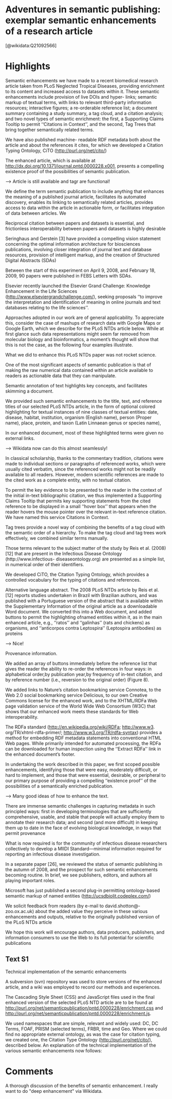 
Adventures in semantic publishing: exemplar semantic enhancements of a research article
=======================================================================================
  
  [@wikidata:Q21092566]  

# Highlights

Semantic enhancements we have made to a recent biomedical research article taken from PLoS Neglected Tropical Diseases, providing enrichment to its content and increased access to datasets within it. These semantic enhancements include provision of live DOIs and hyper- links; semantic markup of textual terms, with links to relevant third-party information resources; interactive figures; a re-orderable reference list; a document summary containing a study summary, a tag cloud, and a citation analysis; and two novel types of semantic enrichment: the first, a Supporting Claims Tooltip to permit ‘‘Citations in Context’’, and the second, Tag Trees that bring together semantically related terms.

We have also published machine- readable RDF metadata both about the article and about the references it cites, for which we developed a Citation Typing Ontology, CiTO (http://purl.org/net/cito/)


The enhanced article, which is available at http://dx.doi.org/10.1371/journal.pntd.0000228.x001, presents a compelling existence proof of the possibilities of semantic publication.

--> Article is still available and tagr are functional!

We define the term semantic publication to include anything that enhances the meaning of a published journal article, facilitates its automated discovery, enables its linking to semantically related articles, provides access to data within the article in actionable form, or facilitates integration of data between articles. We

Reciprocal citation between papers and datasets is essential, and frictionless interoperability between papers and datasets is highly desirable


Seringhaus and Gerstein [3] have provided a compelling vision statement concerning the optimal information architecture for biosciences publications, involving closer integration of journal text and database resources, provision of intelligent markup, and the creation of Structured Digital Abstracts (SDAs)

Between the start of this experiment on April 9, 2008, and February 18, 2009, 90 papers were published in FEBS Letters with SDAs.

Elsevier recently launched the Elsevier Grand Challenge: Knowledge Enhancement in the Life Sciences (http://www.elseviergrandchallenge.com/), seeking proposals ‘‘to improve the interpretation and identification of meaning in online journals and text databases relating to the life sciences’’.

Approaches adopted in our work are of general applicability. To appreciate this, consider the case of mashups of research data with Google Maps or Google Earth, which we describe for the PLoS NTDs article below. While at first glance such data representations might seem far removed from molecular biology and bioinformatics, a moment’s thought will show that this is not the case, as the following four examples illustrate.

What we did to enhance this PLoS NTDs paper was not rocket science.

One of the most significant aspects of semantic publication is that of making the raw numerical data contained within an article available to readers as actionable data that they can manipulate.

Semantic annotation of text highlights key concepts, and facilitates skimming a document.

We provided such semantic enhancements to the title, text, and reference titles of our selected PLoS NTDs article, in the form of optional colored highlighting for textual instances of nine classes of textual entities: date, disease, habitat, institution, organism (English name), person (Proper name), place, protein, and taxon (Latin Linnaean genus or species name),

In our enhanced document, most of these highlighted terms were given no external links.

--> Wikidata now can do this almost seamlessly!

In classical scholarship, thanks to the commentary tradition, citations were made to individual sections or paragraphs of referenced works, which were usually cited verbatim, since the referenced works might not be readily available to all readers. However, modern scientific references are made to the cited work as a complete entity, with no textual citation.

To permit the key evidence to be presented to the reader in the context of the initial in-text bibliographic citation, we thus implemented a Supporting Claims Tooltip that permits key supporting statements from the cited reference to be displayed in a small ‘‘hover box’’ that appears when the reader hovers the mouse pointer over the relevant in-text reference citation. We have named this service Citations in Context.

Tag trees provide a novel way of combining the benefits of a tag cloud with the semantic order of a hierarchy. To make the tag cloud and tag trees work effectively, we combined similar terms manually.

Those terms relevant to
the subject matter of the study by Reis et al. (2008) [12] that are present in the Infectious Disease Ontology (http://www.infectious- diseaseontology.org) are presented as a simple list, in numerical order of their identifiers.

We developed CiTO, the Citation Typing Ontology, which provides a controlled vocabulary for the typing of citations and references.

Alternative language abstract. The 2008 PLoS NTDs article
by Reis et al. [12] reports studies undertaken in Brazil with Brazilian authors, and was published with a Portuguese version of the abstract that is available within the Supplementary Information of the original article as a downloadable Word document. We converted this into a Web document, and added buttons to permit the highlighting ofnamed entities within it, as in the main enhanced article, e.g., ‘‘ratos’’ and ‘‘galinhas’’ (rats and chickens) as organisms, and ‘‘anticorpos contra Leptospira’’ (Leptospira antibodies) as proteins

--> Nice!

Provenance information.

We added an array of buttons immediately before the reference list that gives the reader the ability to re-order the references in four ways: in alphabetical order,by publication year,by frequency of in-text citation, and by reference number (i.e., reversion to the original order) (Figure 8).

We added links to Nature’s citation bookmarking service Connotea, to the Web 2.0 social bookmarking service Delicious, to our own Creative Commons license for the enhanced work, and to the XHTML/RDFa Web page validation service of the World Wide Web Consortium (W3C) that shows that our enhanced work meets these standards for Web interoperability.

The RDFa standard (http://en.wikipedia.org/wiki/RDFa; http://www.w3. org/TR/xhtml-rdfa-primer/; http://www.w3.org/TR/rdfa-syntax) provides a method for embedding RDF metadata statements into conventional HTML Web pages. While primarily intended for automated processing, the RDFa can be downloaded for human inspection using the ‘‘Extract RDFa’’ link in the enhanced document’s footer.

In undertaking the work described in this paper, we first scoped possible enhancements, identifying those that were easy, moderately difficult, or hard to implement, and those that were essential, desirable, or peripheral to our primary purpose of providing a compelling ‘‘existence proof’’ of the possibilities of a semantically enriched publication.

--> Many good ideas of how to enhance the text.

There are immense semantic challenges in capturing metadata
in such principled ways: first in developing terminologies that are sufficiently comprehensive, usable, and stable that people will actually employ them to annotate their research data; and second (and more difficult) in keeping them up to date in the face of evolving biological knowledge, in ways that permit provenance

What is now required is for the community of infectious disease researchers collectively to develop a MIIDI Standard—minimal information required for reporting an infectious disease investigation.

In a separate paper [26], we reviewed the status of semantic publishing in the autumn of 2008, and the prospect for such semantic enhancements becoming routine. In brief, we see publishers, editors, and authors all playing important roles.

Microsoft has just published a second plug-in permitting ontology-based semantic markup of named entities (http://ucsdbiolit.codeplex.com/)

We solicit feedback from readers (by e-mail to david.shotton@- zoo.ox.ac.uk) about the added value they perceive in these various enhancements and outputs, relative to the originally published version of the PLoS NTDs article

We hope this work will encourage authors, data producers, publishers, and information consumers to use the Web to its full potential for scientific publications

## Text S1
Technical implementation of the semantic enhancements

A subversion (svn) repository was used to store versions of the enhanced article, and a wiki was employed to record our methods and experiences.

The Cascading Style Sheet (CSS) and JavaScript files used in the final enhanced version of the selected PLoS NTD article are to be found at http://purl.org/net/semanticpublication/pntd.0000228/enrichment.css and http://purl.org/net/semanticpublication/pntd.0000228/enrichment.js.

We used namespaces that are simple, relevant and widely used: DC, DC Terms, FOAF, PRISM (selected terms), FRBR, time and Geo.  Where we could find no appropriate external ontology, as was the case for citation typing, we created one, the Citation Type Ontology (http://purl.org/net/cito/), described below.  An explanation of the technical implementation of the various semantic enhancements now follows:
# Comments

A thorough discussion of the benefits of semantic enhancement.
I really want to do "deep enhancement" via Wikidata.